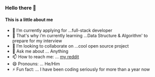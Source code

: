 ### Hello there 👋
#### This is a little about me
- 🔭 I’m currently applying for ...full-stack developer
- 🌱 That's why i’m currently learning ...Data Structure & Algorithm' to prepare for my interview
- 👯 I’m looking to collaborate on ...cool open source project
- 💬 Ask me about ... Anything
- 📫 How to reach me: ... [my reddit](https://www.reddit.com/user/Enough_Job5913/)
- 😄 Pronouns: ... He/Him
- ⚡ Fun fact: ... I have been coding seriously for more than a year now 
